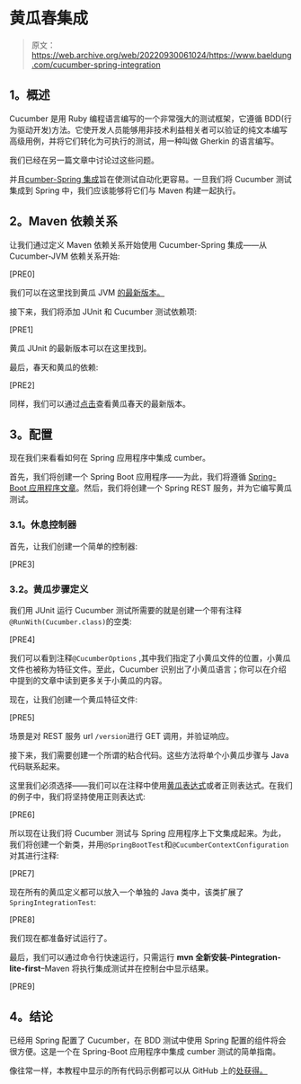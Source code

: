 # 黄瓜春集成

> 原文：<https://web.archive.org/web/20220930061024/https://www.baeldung.com/cucumber-spring-integration>

## **1。概述**

Cucumber 是用 Ruby 编程语言编写的一个非常强大的测试框架，它遵循 BDD(行为驱动开发)方法。它使开发人员能够用非技术利益相关者可以验证的纯文本编写高级用例，并将它们转化为可执行的测试，用一种叫做 Gherkin 的语言编写。

我们已经在另一篇文章中讨论过这些问题。

并且[cumber-Spring 集成](https://web.archive.org/web/20220731203335/https://spring.io/blog/2013/08/04/webinar-replay-spring-with-cucumber-for-automation)旨在使测试自动化更容易。一旦我们将 Cucumber 测试集成到 Spring 中，我们应该能够将它们与 Maven 构建一起执行。

## **2。Maven 依赖关系**

让我们通过定义 Maven 依赖关系开始使用 Cucumber-Spring 集成——从 Cucumber-JVM 依赖关系开始:

[PRE0]

我们可以在这里找到黄瓜 JVM [的最新版本。](https://web.archive.org/web/20220731203335/https://mvnrepository.com/artifact/io.cucumber/cucumber-jvm)

接下来，我们将添加 JUnit 和 Cucumber 测试依赖项:

[PRE1]

黄瓜 JUnit 的最新版本可以在这里找到。

最后，春天和黄瓜的依赖:

[PRE2]

同样，我们可以通过[点击](https://web.archive.org/web/20220731203335/https://mvnrepository.com/artifact/io.cucumber/cucumber-spring)查看黄瓜春天的最新版本。

## **3。配置**

现在我们来看看如何在 Spring 应用程序中集成 cumber。

首先，我们将创建一个 Spring Boot 应用程序——为此，我们将遵循 [Spring-Boot 应用程序文章](/web/20220731203335/https://www.baeldung.com/spring-boot-application-configuration)。然后，我们将创建一个 Spring REST 服务，并为它编写黄瓜测试。

### **3.1。休息控制器**

首先，让我们创建一个简单的控制器:

[PRE3]

### **3.2。黄瓜步骤定义**

我们用 JUnit 运行 Cucumber 测试所需要的就是创建一个带有注释`@RunWith(Cucumber.class)`的空类:

[PRE4]

我们可以看到注释`@CucumberOptions` ,其中我们指定了小黄瓜文件的位置，小黄瓜文件也被称为特征文件。至此，Cucumber 识别出了小黄瓜语言；你可以在介绍中提到的文章中读到更多关于小黄瓜的内容。

现在，让我们创建一个黄瓜特征文件:

[PRE5]

场景是对 REST 服务 url `/version`进行 GET 调用，并验证响应。

接下来，我们需要创建一个所谓的粘合代码。这些方法将单个小黄瓜步骤与 Java 代码联系起来。

这里我们必须选择——我们可以在注释中使用[黄瓜表达式](https://web.archive.org/web/20220731203335/https://cucumber.io/docs/cucumber/cucumber-expressions/)或者正则表达式。在我们的例子中，我们将坚持使用正则表达式:

[PRE6]

所以现在让我们将 Cucumber 测试与 Spring 应用程序上下文集成起来。为此，我们将创建一个新类，并用`@SpringBootTest`和`@CucumberContextConfiguration`对其进行注释:

[PRE7]

现在所有的黄瓜定义都可以放入一个单独的 Java 类中，该类扩展了`SpringIntegrationTest`:

[PRE8]

我们现在都准备好试运行了。

最后，我们可以通过命令行快速运行，只需运行 **mvn 全新安装-Pintegration-lite-first**–Maven 将执行集成测试并在控制台中显示结果。

[PRE9]

## **4。结论**

已经用 Spring 配置了 Cucumber，在 BDD 测试中使用 Spring 配置的组件将会很方便。这是一个在 Spring-Boot 应用程序中集成 cumber 测试的简单指南。

像往常一样，本教程中显示的所有代码示例都可以从 GitHub 上的[处获得。](https://web.archive.org/web/20220731203335/https://github.com/eugenp/tutorials/tree/master/spring-cucumber)